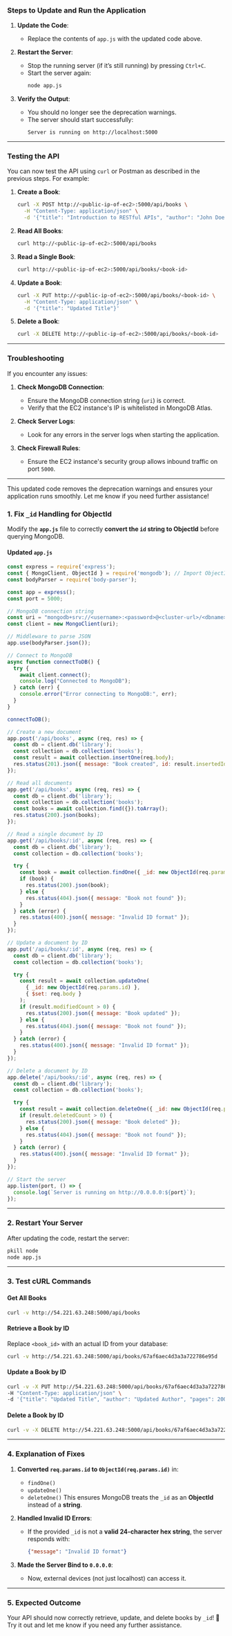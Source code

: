 

### Steps to Update and Run the Application

1. **Update the Code**:
   - Replace the contents of `app.js` with the updated code above.

2. **Restart the Server**:
   - Stop the running server (if it’s still running) by pressing `Ctrl+C`.
   - Start the server again:
     ```bash
     node app.js
     ```

3. **Verify the Output**:
   - You should no longer see the deprecation warnings.
   - The server should start successfully:
     ```
     Server is running on http://localhost:5000
     ```

---

### Testing the API

You can now test the API using `curl` or Postman as described in the previous steps. For example:

1. **Create a Book**:
   ```bash
   curl -X POST http://<public-ip-of-ec2>:5000/api/books \
     -H "Content-Type: application/json" \
     -d '{"title": "Introduction to RESTful APIs", "author": "John Doe", "pages": 120}'
   ```

2. **Read All Books**:
   ```bash
   curl http://<public-ip-of-ec2>:5000/api/books
   ```

3. **Read a Single Book**:
   ```bash
   curl http://<public-ip-of-ec2>:5000/api/books/<book-id>
   ```

4. **Update a Book**:
   ```bash
   curl -X PUT http://<public-ip-of-ec2>:5000/api/books/<book-id> \
     -H "Content-Type: application/json" \
     -d '{"title": "Updated Title"}'
   ```

5. **Delete a Book**:
   ```bash
   curl -X DELETE http://<public-ip-of-ec2>:5000/api/books/<book-id>
   ```

---

### Troubleshooting

If you encounter any issues:
1. **Check MongoDB Connection**:
   - Ensure the MongoDB connection string (`uri`) is correct.
   - Verify that the EC2 instance's IP is whitelisted in MongoDB Atlas.

2. **Check Server Logs**:
   - Look for any errors in the server logs when starting the application.

3. **Check Firewall Rules**:
   - Ensure the EC2 instance's security group allows inbound traffic on port `5000`.

---

This updated code removes the deprecation warnings and ensures your application runs smoothly. Let me know if you need further assistance!


### **1. Fix `_id` Handling for ObjectId**
Modify the **`app.js`** file to correctly **convert the `id` string to ObjectId** before querying MongoDB.

#### **Updated `app.js`**
```javascript
const express = require('express');
const { MongoClient, ObjectId } = require('mongodb'); // Import ObjectId
const bodyParser = require('body-parser');

const app = express();
const port = 5000;

// MongoDB connection string
const uri = "mongodb+srv://<username>:<password>@<cluster-url>/<dbname>?retryWrites=true&w=majority";
const client = new MongoClient(uri);

// Middleware to parse JSON
app.use(bodyParser.json());

// Connect to MongoDB
async function connectToDB() {
  try {
    await client.connect();
    console.log("Connected to MongoDB");
  } catch (err) {
    console.error("Error connecting to MongoDB:", err);
  }
}

connectToDB();

// Create a new document
app.post('/api/books', async (req, res) => {
  const db = client.db('library');
  const collection = db.collection('books');
  const result = await collection.insertOne(req.body);
  res.status(201).json({ message: "Book created", id: result.insertedId });
});

// Read all documents
app.get('/api/books', async (req, res) => {
  const db = client.db('library');
  const collection = db.collection('books');
  const books = await collection.find({}).toArray();
  res.status(200).json(books);
});

// Read a single document by ID
app.get('/api/books/:id', async (req, res) => {
  const db = client.db('library');
  const collection = db.collection('books');

  try {
    const book = await collection.findOne({ _id: new ObjectId(req.params.id) });
    if (book) {
      res.status(200).json(book);
    } else {
      res.status(404).json({ message: "Book not found" });
    }
  } catch (error) {
    res.status(400).json({ message: "Invalid ID format" });
  }
});

// Update a document by ID
app.put('/api/books/:id', async (req, res) => {
  const db = client.db('library');
  const collection = db.collection('books');

  try {
    const result = await collection.updateOne(
      { _id: new ObjectId(req.params.id) },
      { $set: req.body }
    );
    if (result.modifiedCount > 0) {
      res.status(200).json({ message: "Book updated" });
    } else {
      res.status(404).json({ message: "Book not found" });
    }
  } catch (error) {
    res.status(400).json({ message: "Invalid ID format" });
  }
});

// Delete a document by ID
app.delete('/api/books/:id', async (req, res) => {
  const db = client.db('library');
  const collection = db.collection('books');

  try {
    const result = await collection.deleteOne({ _id: new ObjectId(req.params.id) });
    if (result.deletedCount > 0) {
      res.status(200).json({ message: "Book deleted" });
    } else {
      res.status(404).json({ message: "Book not found" });
    }
  } catch (error) {
    res.status(400).json({ message: "Invalid ID format" });
  }
});

// Start the server
app.listen(port, () => {
  console.log(`Server is running on http://0.0.0.0:${port}`);
});
```

---

### **2. Restart Your Server**
After updating the code, restart the server:
```bash
pkill node
node app.js
```

---

### **3. Test cURL Commands**

#### **Get All Books**
```bash
curl -v http://54.221.63.248:5000/api/books
```

#### **Retrieve a Book by ID**
Replace `<book_id>` with an actual ID from your database:
```bash
curl -v http://54.221.63.248:5000/api/books/67af6aec4d3a3a722786e95d
```

#### **Update a Book by ID**
```bash
curl -v -X PUT http://54.221.63.248:5000/api/books/67af6aec4d3a3a722786e95d \
-H "Content-Type: application/json" \
-d '{"title": "Updated Title", "author": "Updated Author", "pages": 200}'
```

#### **Delete a Book by ID**
```bash
curl -v -X DELETE http://54.221.63.248:5000/api/books/67af6aec4d3a3a722786e95d
```

---

### **4. Explanation of Fixes**
1. **Converted `req.params.id` to `ObjectId(req.params.id)`** in:
   - `findOne()`
   - `updateOne()`
   - `deleteOne()`
   This ensures MongoDB treats the `_id` as an **ObjectId** instead of a **string**.

2. **Handled Invalid ID Errors**:
   - If the provided `_id` is not a **valid 24-character hex string**, the server responds with:
     ```json
     {"message": "Invalid ID format"}
     ```

3. **Made the Server Bind to `0.0.0.0`**:
   - Now, external devices (not just localhost) can access it.

---

### **5. Expected Outcome**
Your API should now correctly retrieve, update, and delete books by `_id`! 🚀 Try it out and let me know if you need any further assistance.
